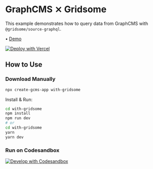 # GraphCMS ⨯ Gridsome

This example demonstrates how to query data from GraphCMS with `@gridsome/source-graphql`.

• [Demo](https://graphcms-with-gridsome.now.sh)

[![Deploy with Vercel](https://vercel.com/button)](https://vercel.com/import/project?template=https://github.com/OneGraph/graphcms-examples/tree/master/with-gridsome)

## How to Use

### Download Manually

```bash
npx create-gcms-app with-gridsome
```

Install & Run:

```bash
cd with-gridsome
npm install
npm run dev
# or
cd with-gridsome
yarn
yarn dev
```

### Run on Codesandbox

[![Develop with Codesandbox](https://codesandbox.io/static/img/play-codesandbox.svg)](https://codesandbox.io/s/github/OneGraph/graphcms-examples/tree/master/with-gridsome)
